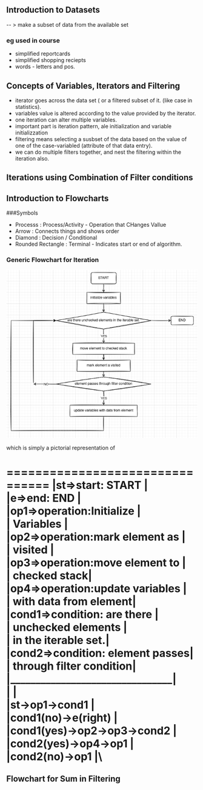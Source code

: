 ## Introduction to Datasets

-- > make a subset of data from the available set
### eg used in course

+ simplified reportcards
+ simplified shopping reciepts
+ words - letters and pos.

## Concepts of Variables, Iterators and Filtering

+ iterator goes across the data set ( or a filtered subset of it. (like case in statistics).
+ variables value is altered according to the value provided by the iterator.
+ one iteration can alter multiple variables.
+ important part is iteration pattern, ale initialization and variable initializzation
+ filtering means selecting a susbset of the data based on the value of one of the case-variabled (attribute of that data entry).
+ we can do multiple filters together, and nest the filtering within the iteration also.

## Iterations using Combination of Filter conditions

## Introduction to Flowcharts

###Symbols
+ Processs : Process/Activity - Operation that CHanges Vallue
+ Arrow : Connects things and shows order
+ Diamond : Decision / Conditional
+ Rounded Rectangle : Terminal - Indicates start or end of algorithm.

###  Generic Flowchart for Iteration

![iteration algorithm](imgs/iteration-alg.png)

which is simply a pictorial representation of

 ================================
|st=>start: START                |\
|e=>end: END                     |\
|op1=>operation:Initialize       |\
|               Variables        |\
|op2=>operation:mark element as  |\
|                       visited  |\
|op3=>operation:move element to  |\
|                   checked stack|\
|op4=>operation:update variables |\
|          with data from element|\
|cond1=>condition: are there     |\
|             unchecked elements |\
|            in the iterable set.|\
|cond2=>condition: element passes|\
|        through filter condition|\
|________________________________|\
|                                |\
|st->op1->cond1                  |\
|cond1(no)->e(right)             |\
|cond1(yes)->op2->op3->cond2     |\
|cond2(yes)->op4->op1            |\
|cond2(no)->op1                  |\
 ================================

## Flowchart for Sum in Filtering